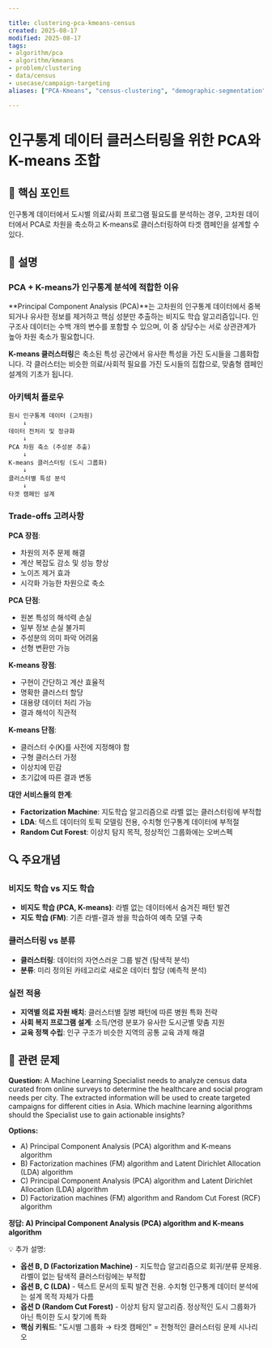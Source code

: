 ```yaml
---

title: clustering-pca-kmeans-census
created: 2025-08-17 
modified: 2025-08-17 
tags:
- algorithm/pca
- algorithm/kmeans  
- problem/clustering
- data/census
- usecase/campaign-targeting
aliases: ["PCA-Kmeans", "census-clustering", "demographic-segmentation"]

---
```


# 인구통계 데이터 클러스터링을 위한 PCA와 K-means 조합

## 🎯 핵심 포인트

인구통계 데이터에서 도시별 의료/사회 프로그램 필요도를 분석하는 경우, 고차원 데이터에서 PCA로 차원을 축소하고 K-means로 클러스터링하여 타겟 캠페인을 설계할 수 있다.

## 📝 설명

### PCA + K-means가 인구통계 분석에 적합한 이유

**Principal Component Analysis (PCA)**는 고차원의 인구통계 데이터에서 중복되거나 유사한 정보를 제거하고 핵심 성분만 추출하는 비지도 학습 알고리즘입니다. 인구조사 데이터는 수백 개의 변수를 포함할 수 있으며, 이 중 상당수는 서로 상관관계가 높아 차원 축소가 필요합니다.

**K-means 클러스터링**은 축소된 특성 공간에서 유사한 특성을 가진 도시들을 그룹화합니다. 각 클러스터는 비슷한 의료/사회적 필요를 가진 도시들의 집합으로, 맞춤형 캠페인 설계의 기초가 됩니다.

### 아키텍처 플로우

```
원시 인구통계 데이터 (고차원)
    ↓
데이터 전처리 및 정규화
    ↓
PCA 차원 축소 (주성분 추출)
    ↓
K-means 클러스터링 (도시 그룹화)
    ↓
클러스터별 특성 분석
    ↓
타겟 캠페인 설계
```

### Trade-offs 고려사항

**PCA 장점**:
- 차원의 저주 문제 해결
- 계산 복잡도 감소 및 성능 향상
- 노이즈 제거 효과
- 시각화 가능한 차원으로 축소

**PCA 단점**:
- 원본 특성의 해석력 손실
- 일부 정보 손실 불가피
- 주성분의 의미 파악 어려움
- 선형 변환만 가능

**K-means 장점**:
- 구현이 간단하고 계산 효율적
- 명확한 클러스터 할당
- 대용량 데이터 처리 가능
- 결과 해석이 직관적

**K-means 단점**:
- 클러스터 수(K)를 사전에 지정해야 함
- 구형 클러스터 가정
- 이상치에 민감
- 초기값에 따른 결과 변동

**대안 서비스들의 한계**:
- **Factorization Machine**: 지도학습 알고리즘으로 라벨 없는 클러스터링에 부적합
- **LDA**: 텍스트 데이터의 토픽 모델링 전용, 수치형 인구통계 데이터에 부적절
- **Random Cut Forest**: 이상치 탐지 목적, 정상적인 그룹화에는 오버스펙

## 🔍 주요개념

### 비지도 학습 vs 지도 학습

- **비지도 학습 (PCA, K-means)**: 라벨 없는 데이터에서 숨겨진 패턴 발견
- **지도 학습 (FM)**: 기존 라벨-결과 쌍을 학습하여 예측 모델 구축

### 클러스터링 vs 분류

- **클러스터링**: 데이터의 자연스러운 그룹 발견 (탐색적 분석)
- **분류**: 미리 정의된 카테고리로 새로운 데이터 할당 (예측적 분석)

### 실전 적용

- **지역별 의료 자원 배치**: 클러스터별 질병 패턴에 따른 병원 특화 전략
- **사회 복지 프로그램 설계**: 소득/연령 분포가 유사한 도시군별 맞춤 지원
- **교육 정책 수립**: 인구 구조가 비슷한 지역의 공통 교육 과제 해결

## 📝 관련 문제

**Question:** A Machine Learning Specialist needs to analyze census data curated from online surveys to determine the healthcare and social program needs per city. The extracted information will be used to create targeted campaigns for different cities in Asia. Which machine learning algorithms should the Specialist use to gain actionable insights?

**Options:**

- A) Principal Component Analysis (PCA) algorithm and K-means algorithm
- B) Factorization machines (FM) algorithm and Latent Dirichlet Allocation (LDA) algorithm  
- C) Principal Component Analysis (PCA) algorithm and Latent Dirichlet Allocation (LDA) algorithm
- D) Factorization machines (FM) algorithm and Random Cut Forest (RCF) algorithm

**정답: A) Principal Component Analysis (PCA) algorithm and K-means algorithm**

💡 추가 설명:

- **옵션 B, D (Factorization Machine)** - 지도학습 알고리즘으로 회귀/분류 문제용. 라벨이 없는 탐색적 클러스터링에는 부적합
- **옵션 B, C (LDA)** - 텍스트 문서의 토픽 발견 전용. 수치형 인구통계 데이터 분석에는 설계 목적 자체가 다름  
- **옵션 D (Random Cut Forest)** - 이상치 탐지 알고리즘. 정상적인 도시 그룹화가 아닌 특이한 도시 찾기에 특화
- **핵심 키워드**: "도시별 그룹화 → 타겟 캠페인" = 전형적인 클러스터링 문제 시나리오